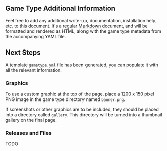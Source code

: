 ## Game Type Additional Information

Feel free to add any additional write-up, documentation, installation help, 
etc. to this document. It's a regular 
[Markdown](https://www.markdownguide.org/cheat-sheet/) document, and will be
formatted and rendered as HTML, along with the game type metadata from the
accompanying YAML file.

## Next Steps

A template `gametype.yml` file has been generated, you can populate it with all
the relevant information.

### Graphics

To use a custom graphic at the top of the page, place a 1200 x 150 pixel PNG
image in the game type directory named `banner.png`.

If screenshots or other graphics are to be included, they should be placed into
a directory called `gallery`. This directory will be turned into a thumbnail
gallery on the final page.

### Releases and Files

TODO